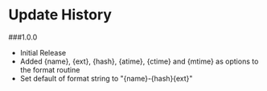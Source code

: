 Update History
==============

###1.0.0
* Initial Release
* Added {name}, {ext}, {hash}, {atime}, {ctime} and {mtime} as options to the format routine
* Set default of format string to "{name}-{hash}{ext}"

